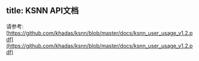 title: KSNN API文档
---

请参考: [https://github.com/khadas/ksnn/blob/master/docs/ksnn_user_usage_v1.2.pdf](https://github.com/khadas/ksnn/blob/master/docs/ksnn_user_usage_v1.2.pdf)
